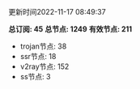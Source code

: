 更新时间2022-11-17 08:49:37

**总订阅: 45**
**总节点: 1249**
**有效节点: 211**
- trojan节点: 38
- ssr节点: 18
- v2ray节点: 152
- ss节点: 3

